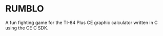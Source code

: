 # RUMBLO
A fun fighting game for the TI-84 Plus CE graphic calculator written in C using the CE C SDK.
